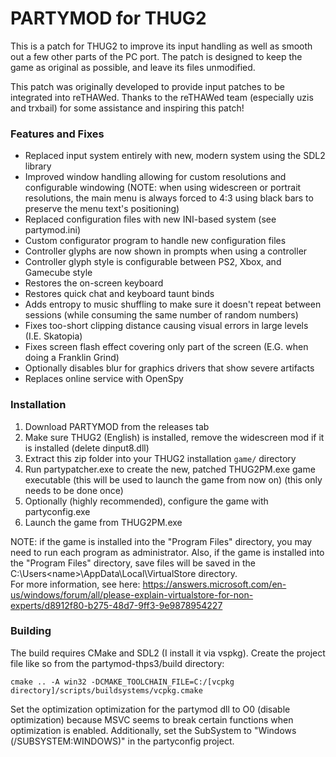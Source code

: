 # PARTYMOD for THUG2
This is a patch for THUG2 to improve its input handling as well as smooth out a few other parts of the PC port.
The patch is designed to keep the game as original as possible, and leave its files unmodified.

This patch was originally developed to provide input patches to be integrated into reTHAWed.  Thanks to the reTHAWed team (especially uzis and trxbail) for some assistance and inspiring this patch!

### Features and Fixes
* Replaced input system entirely with new, modern system using the SDL2 library
* Improved window handling allowing for custom resolutions and configurable windowing (NOTE: when using widescreen or portrait resolutions, the main menu is always forced to 4:3 using black bars to preserve the menu text's positioning)
* Replaced configuration files with new INI-based system (see partymod.ini)
* Custom configurator program to handle new configuration files
* Controller glyphs are now shown in prompts when using a controller
* Controller glyph style is configurable between PS2, Xbox, and Gamecube style
* Restores the on-screen keyboard
* Restores quick chat and keyboard taunt binds
* Adds entropy to music shuffling to make sure it doesn't repeat between sessions (while consuming the same number of random numbers)
* Fixes too-short clipping distance causing visual errors in large levels (I.E. Skatopia)
* Fixes screen flash effect covering only part of the screen (E.G. when doing a Franklin Grind)
* Optionally disables blur for graphics drivers that show severe artifacts
* Replaces online service with OpenSpy

### Installation
1. Download PARTYMOD from the releases tab
2. Make sure THUG2 (English) is installed, remove the widescreen mod if it is installed (delete dinput8.dll)
3. Extract this zip folder into your THUG2 installation `game/` directory
4. Run partypatcher.exe to create the new, patched THUG2PM.exe game executable (this will be used to launch the game from now on) (this only needs to be done once)
5. Optionally (highly recommended), configure the game with partyconfig.exe
6. Launch the game from THUG2PM.exe

NOTE: if the game is installed into the "Program Files" directory, you may need to run each program as administrator. 
Also, if the game is installed into the "Program Files" directory, save files will be saved in the C:\Users\<name>\AppData\Local\VirtualStore directory.  
For more information, see here: https://answers.microsoft.com/en-us/windows/forum/all/please-explain-virtualstore-for-non-experts/d8912f80-b275-48d7-9ff3-9e9878954227

### Building
The build requires CMake and SDL2 (I install it via vspkg).  Create the project file like so from the partymod-thps3/build directory:
```
cmake .. -A win32 -DCMAKE_TOOLCHAIN_FILE=C:/[vcpkg directory]/scripts/buildsystems/vcpkg.cmake
```

Set the optimization optimization for the partymod dll to O0 (disable optimization) because MSVC seems to break certain functions when optimization is enabled.
Additionally, set the SubSystem to "Windows (/SUBSYSTEM:WINDOWS)" in the partyconfig project.

